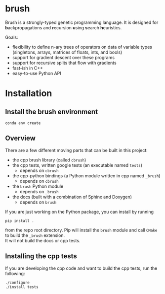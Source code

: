 # brush

Brush is a strongly-typed genetic programming language. 
It is designed for **b**ackpropagations and **r**ecursion **u**sing **s**earch **h**euristics.

Goals:

- flexibility to define n-ary trees of operators on data of variable types (singletons, arrays, matrices of floats, ints, and bools)
- support for gradient descent over these programs
- support for recursive splits that flow with gradients
- fast-ish in C++
- easy-to-use Python API

# Installation 

## Install the brush environment

```
conda env create
```

## Overview

There are a few different moving parts that can be built in this project:

- the cpp brush library (called `cbrush`)
- the cpp tests, written google tests (an executable named `tests`)
    - depends on `cbrush`
- the cpp-python bindings (a Python module written in cpp named `_brush`)
    - depends on `cbrush`
- the `brush` Python module
    - depends on `_brush`
- the docs (built with a combination of Sphinx and Doxygen)
    - depends on `brush`

If you are just working on the Python package, you can install by running

```text
pip install .
```

from the repo root directory.
Pip will install the `brush` module and call `CMake` to build the `_brush` extension.   
It will not build the docs or cpp tests. 

## Installing the cpp tests

If you are developing the cpp code and want to build the cpp tests, run the following: 

```
./configure
./install tests
```